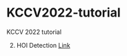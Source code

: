 # KCCV2022-tutorial
KCCV 2022 tutorial 

2. HOI Detection [Link](https://github.com/mlvlab/KCCV2022-tutorial/blob/main/02_Human_Object_Interaction_Detection_tutorial.ipynb)
